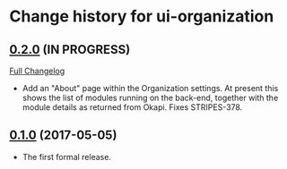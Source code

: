 # Change history for ui-organization

## [0.2.0](https://github.com/folio-org/ui-organization/tree/v0.2.0) (IN PROGRESS)
[Full Changelog](https://github.com/folio-org/ui-organization/compare/v0.1.0...v0.2.0)

* Add an "About" page within the Organization settings. At present this shows the list of modules running on the back-end, together with the module details as returned from Okapi. Fixes STRIPES-378.

## [0.1.0](https://github.com/folio-org/ui-organization/tree/v0.1.0) (2017-05-05)

* The first formal release.

